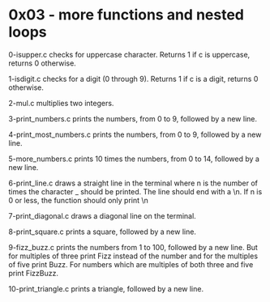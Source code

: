 # 0x03 - more functions and nested loops

0-isupper.c checks for uppercase character. Returns 1 if c is uppercase, returns 0 otherwise.

1-isdigit.c checks for a digit (0 through 9). Returns 1 if c is a digit, returns 0 otherwise.

2-mul.c multiplies two integers.

3-print_numbers.c prints the numbers, from 0 to 9, followed by a new line.

4-print_most_numbers.c prints the numbers, from 0 to 9, followed by a new line.

5-more_numbers.c prints 10 times the numbers, from 0 to 14, followed by a new line.

6-print_line.c draws a straight line in the terminal where n is the number of times the character _ should be printed. The line should end with a \n. If n is 0 or less, the function should only print \n

7-print_diagonal.c draws a diagonal line on the terminal.

8-print_square.c prints a square, followed by a new line.

9-fizz_buzz.c prints the numbers from 1 to 100, followed by a new line. But for multiples of three print Fizz instead of the number and for the multiples of five print Buzz. For numbers which are multiples of both three and five print FizzBuzz.

10-print_triangle.c prints a triangle, followed by a new line.
